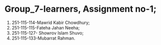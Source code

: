 # Group_7-learners, Assignment no-1;
1. 251-115-114-Mawrid Kabir Chowdhury;
2. 251-115-115-Fateha Jahan Neeha;
3. 251-115-127- Showrov Islam Shuvo;
4. 251-115-133-Mubarrat Rahman.

